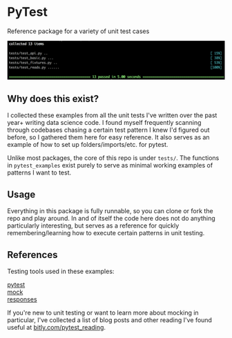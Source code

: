 # PyTest
 Reference package for a variety of unit test cases
 
![pytest_passing_tests](images/success.png)
 
## Why does this exist?
I collected these examples from all the unit tests I've written over the past year+ writing data science code. I found myself frequently scanning through codebases chasing a certain test pattern I knew I'd figured out before, so I gathered them here for easy reference. It also serves as an example of how to set up folders/imports/etc. for pytest.
 
Unlike most packages, the core of this repo is under `tests/`. The functions in `pytest_examples` exist purely to serve as minimal working examples of patterns I want to test.


## Usage
Everything in this package is fully runnable, so you can clone or fork the repo and play around. In and of itself the code here does not do anything particularly interesting, but serves as a reference for quickly remembering/learning how to execute certain patterns in unit testing.


## References
Testing tools used in these examples:

[pytest](https://docs.pytest.org/en/latest/)  
[mock](https://docs.python.org/3/library/unittest.mock.html)  
[responses](https://github.com/getsentry/responses)  


If you're new to unit testing or want to learn more about mocking in particular, I've collected a list of blog posts and other reading I've found useful at [bitly.com/pytest_reading](bitly.com/pytest_reading).
